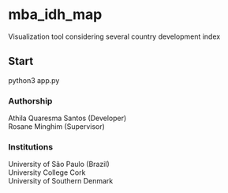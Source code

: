 # mba_idh_map
Visualization tool considering several country development index

## Start
python3 app.py

### Authorship
Athila Quaresma Santos (Developer)<br />
Rosane Minghim (Supervisor)

### Institutions
University of São Paulo (Brazil)<br />
University College Cork<br />
University of Southern Denmark
